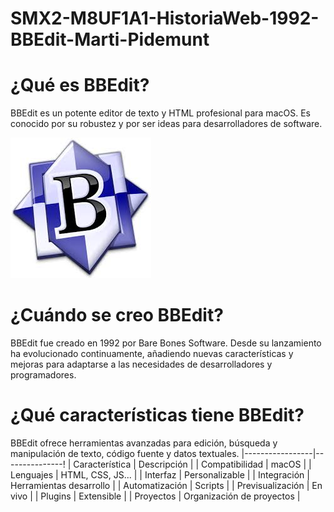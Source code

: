 # SMX2-M8UF1A1-HistoriaWeb-1992-BBEdit-Marti-Pidemunt

# ¿Qué es BBEdit?

BBEdit es un potente editor de texto y HTML profesional para macOS. Es conocido por su robustez y por ser ideas para desarrolladores de software.

![edit](https://github.com/MARTIPIDEMUNT/SMX2-M8UF1A1-HistoriaWeb-1992-BBEdit-Marti-Pidemunt-/blob/main/edit.jpeg "edit")

# ¿Cuándo se creo BBEdit?

BBEdit fue creado en 1992 por Bare Bones Software. Desde su lanzamiento ha evolucionado continuamente, añadiendo nuevas características y mejoras para adaptarse a las necesidades de desarrolladores y programadores.

# ¿Qué características tiene BBEdit?

BBEdit ofrece herramientas avanzadas para edición, búsqueda y manipulación de texto, código fuente y datos textuales.
|-----------------|---------------!
| Característica | Descripción |
| Compatibilidad | macOS |
| Lenguajes | HTML, CSS, JS... |
| Interfaz  | Personalizable |
| Integración | Herramientas desarrollo |
| Automatización | Scripts |
| Previsualización | En vivo |
| Plugins | Extensible |
| Proyectos | Organización de proyectos |
